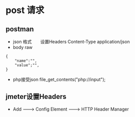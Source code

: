 # post 请求　

## postman
* json 格式　　设置Headers   Content-Type application/json
* body raw
```
{
	"name":"",
	"value";"",
}
```
* php接受json   file_get_contents("php://input");

## jmeter设置Headers
* Add ---> Config Element ---> HTTP Header Manager
